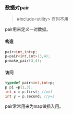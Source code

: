 ### 数据对pair

> \#include&lt;utility&gt; 有时不用

pair用来定义一对数据。

#### 构造

```cpp
pair<int,int>p;
p=pair<int,int>(3,4);
p=make_pair(3,4);
```

#### 访问

```cpp
typedef pair<int,int>p;
p p1 =p(1,3);
int x = p.first; //x=1
int y = p.second; //y=3
```

pair常常用来为map做插入用。

